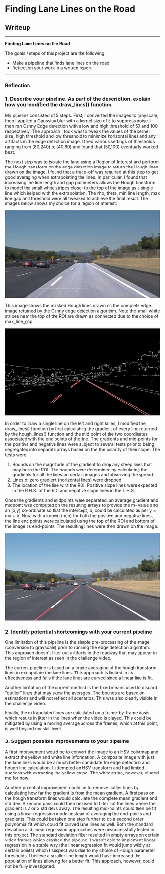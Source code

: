 # **Finding Lane Lines on the Road** 

## Writeup
---

**Finding Lane Lines on the Road**

The goals / steps of this project are the following:
* Make a pipeline that finds lane lines on the road
* Reflect on your work in a written report


[//]: # (Image References)

[image1]: ROI.jpg "Region of Interest"
[image2]: HoughLines.jpg "Hough Lines on Canny edge image"
[image3]: solidWhiteCurve.jpg "Extrapolated lines"

---

### Reflection

### 1. Describe your pipeline. As part of the description, explain how you modified the draw_lines() function.

My pipeline consisted of 5 steps. First, I converted the images to grayscale, then I applied a Gaussian blur with a kernel size of 5 to suppress noise. I then ran Canny Edge detection with a low and high threshold of 50 and 100 respectively. The approach I took was to tweak the values of the kernel size, high threshold and low threshold to minimize horizontal lines and any artifacts in the edge detection image. I tried various settings of thresholds ranging from (80,240) to (40,80) and found that (50,100) eventually worked best.

The next step was to isolate the lane using a Region of Interest and perform the Hough transform on the edge detection image to return the Hough lines drawn on the image. I found that a trade-off was required at this step to get good averaging when extrapolating the lines. In particular, I found that increasing the line length and gap parameters allows the Hough transform to model the small white stripes closer to the top of the image as a single line which helped with the extrapolation. The rho, theta, min line length, max line gap and threshold were all tweaked to achieve the final result. The images below shows my choice for a region of interest: 

![alt text][image1]

This image shows the masked Hough lines drawn on the complete edge image returned by the Canny edge detection algorithm. Note the small white stripes near the top of the ROI are drawn as connected due to the choice of max_line_gap.

![alt text][image2]

In order to draw a single line on the left and right lanes, I modified the draw_lines() function by first calculating the gradient of every line returned by the hough_lines() function and the mid point of the two coordinates associated with the end points of the line. The gradients and mid-points for the positive and negative lines were subject to several tests prior to being segregated into separate arrays based on the the polarity of their slope. The tests were:
  1. Bounds on the magnitude of the gradient to drop any steep lines that may be in the ROI. The bounds were determined by calculating the gradients for all the lines on certain images and observing the spread.
  2. Lines of zero gradient (horizontal lines) were dropped.
  3. The location of the line w.r.t the ROI. Positive slope lines were expected in the R.H.S. of the ROI and negative slope lines in the L.H.S.

Once the gradients and midpoints were separated, an average gradient and midpoint was computed on the resulting arrays to provide the m- value and an (x,y) co-ordinate so that the intercept, b, could be calculated as per y = mx + b. Now, with a known (m,b) for both the positive and negative lines, the line end points were calculated using the top of the ROI and bottom of the image as end-points. The resulting lines were then drawn on the image. 

![alt text][image3]

### 2. Identify potential shortcomings with your current pipeline
One limitation of this pipeline is the simple pre-processing of the image (conversion to grayscale) prior to running the edge detection algorithm. This approach doesn't filter out artifacts in the roadway that may appear in the region of interest as seen in the challenge video.

The current pipeline is based on a crude averaging of the hough transform lines to extrapolate the lane lines. This approach is limited in its effectiveness and fails if the lane lines are curved since a linear line is fit. 

Another limitation of the current method is the fixed means used to discard "outlier" lines that may skew the averages. The bounds are based on estimations and will not reflect all scenarios. This was also clearly visible in the challenge video.

Finally, the extrapolated lines are calculated on a frame-by-frame basis which results in jitter in the lines when the video is played. This could be mitigated by using a moving average across the frames, which at this point, is well beyond my skill level.

### 3. Suggest possible improvements to your pipeline

A first improvement would be to convert the image to an HSV colormap and extract the yellow and white line information. A composite image with just the lane lines would be a much better candidate for edge detection and hough line calculation. I attempted an HSV transform and had limited success with extracting the yellow stripe. The white stripe, however, eluded me for now.

Another potential improvement could be to remove outlier lines by calculating how far the gradient is from the mean gradient. A first pass on the hough transform lines would calculate the complete mean gradient and std dev. A second pass could then be used to filter out the lines where the gradient is 2 or 3 std devs away. The resulting mid-points could then be fit using a linear regression model instead of averaging the end-points and gradients. This could be taken one step further to do a second order polynomial fit which could fit curved lane lines as well. Both the standard deviation and linear regression approaches were unsuccessfully tested in this project. The standard deviation filter resulted in empty arrays on certain video frames which crashed the pipeline. I wasn't able to implement linear regression in a stable way (the linear regression fit would jump wildly at certain points) which I suspect was due to my choice of Hough parameter thresholds. I believe a smaller line length would have increased the population of lines allowing for a better fit. This approach, however, could not be fully investigated.

